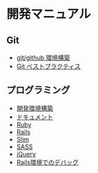 開発マニュアル
==

Git
--
+ [git/github 環境構築](git/setup)
+ [Git ベストプラクティス](git/best_practice)

プログラミング
--
+ [開発環境構築](programming/setup)
+ [ドキュメント](programming/where_is_documents)
+ [Ruby](programming/ruby)
+ [Rails](programming/ruby_on_rails)
+ [Slim](programming/slim_template)
+ [SASS](programming/sass)
+ [jQuery](programming/jquery)
+ [Rails環境でのデバッグ](programming/debug_with_rails)
